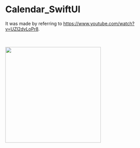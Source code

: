 # Calendar_SwiftUI
It was made by referring to https://www.youtube.com/watch?v=UZI2dvLoPr8.

<br>
<br>

<img src="https://github.com/dzlks6375/Calendar_SwiftUI/assets/46893203/fd0c8d90-6c22-49f0-93f1-7f62200d6f63" width="300"/>
